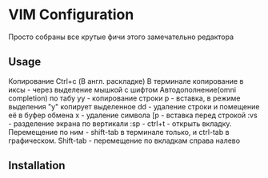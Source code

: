 VIM Configuration
=============
Просто собраны все крутые фичи этого замечательно редактора

Usage
------------
Копирование Ctrl+c (В англ. раскладке)
В терминале копирование в иксы - через выделение мышкой с шифтом
Автодополнение(omni completion) по табу
yy -  копирование строки 
p  -  вставка, в режиме выделения "y" копирует выделенное
dd -  удаление строки и помещение её в буфер обмена
x  -  удаление символа
[p -  вставка перед строкой
:vs - разделение экрана по  вертикали
:sp - 
ctrl+t - открыть вкладку. Перемещение по ним - shift-tab в терминале только, и ctrl-tab в графическом. Shift-tab - перемещение по вкладкам справа налево

Installation
-----------
